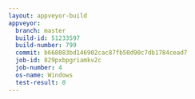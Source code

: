 ```yaml
---
layout: appveyor-build
appveyor:
  branch: master
  build-id: 51233597
  build-number: 799
  commit: b668083bd146902cac87fb50d90c7db1784cead7
  job-id: 829pxbpgriamkv2c
  job-number: 4
  os-name: Windows
  test-result: 0
---
```

